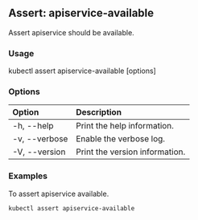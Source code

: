 ## Assert: apiservice-available

Assert apiservice should be available.

### Usage

kubectl assert apiservice-available [options]

### Options

| Option                  | Description
|:------------------------|:-----------
| -h, --help              | Print the help information.
| -v, --verbose           | Enable the verbose log.
| -V, --version           | Print the version information.

### Examples

To assert apiservice available.
```shell
kubectl assert apiservice-available
```